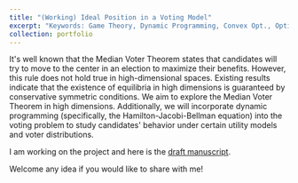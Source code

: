 ```yaml
---
title: "(Working) Ideal Position in a Voting Model"
excerpt: "Keywords: Game Theory, Dynamic Programming, Convex Opt., Optimal Control; Advised by Dr. Kevin Tang. <br/><img src='/images/Voting1.png'>"
collection: portfolio
---
```

It's well known that the Median Voter Theorem states that candidates will try to move to the center in an election to maximize their benefits. However, this rule does not hold true in high-dimensional spaces. Existing results indicate that the existence of equilibria in high dimensions is guaranteed by conservative symmetric conditions. We aim to explore the Median Voter Theorem in high dimensions. Additionally, we will incorporate dynamic programming (specifically, the Hamilton-Jacobi-Bellman equation) into the voting problem to study candidates' behavior under certain utility models and voter distributions.

I am working on the project and here is the [draft manuscript](https://haoyuwu02.github.io/files/dynamicvoting.pdf).

Welcome any idea if you would like to share with me!

